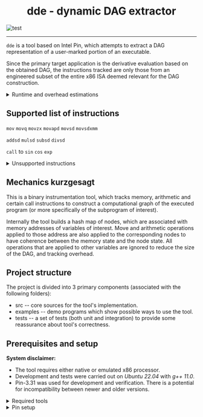 <h1 align="center">dde - dynamic DAG extractor</h1>

<div align="left">

![test](https://github.com/hidal00p/dde/actions/workflows/test.yml/badge.svg)

</div>

---

`dde` is a tool based on Intel Pin, which attempts to extract a DAG representation
of a user-marked portion of an executable.

Since the primary target application is the derivative evaluation based on the obtained DAG,
the instructions tracked are only those from an engineered subset of the entire x86 ISA deemed
relevant for the DAG construction.


<details>
  <summary>Runtime and overhead estimations</summary>

```text
Test                Max [ms]    Min [ms]    Mean [ms]    Total [ms]  Overhead [dde / raw]
----------------  ----------  ----------  -----------  ------------  ----------------------
mul                 0.865513    2.5e-05   0.000115224      1.15224   -
mul dde             2.68702     0.015267  0.0186773      186.773     162.0963
add                 0.252552    2.5e-05   6.90574e-05      0.690574  -
add dde             1.71118     0.016764  0.018505       185.05      267.9651
sub                 0.257937    2.6e-05   5.37878e-05      0.537878  -
sub dde             1.44957     0.016768  0.0188062      188.062     349.6377
div                 0.26628     2.6e-05   5.55229e-05      0.555229  -
div dde             1.44847     0.015829  0.0185059      185.059     333.3028
sin                 1.37289     0.000118  0.000329713      3.29713   -
sin dde             2.5715      0.012942  0.0149685      149.685     45.3985
compound            2.2045      0.00046   0.000821527      8.21527   -
compound dde        5.22581     0.055423  0.0675805      675.805     82.2621
compound_sac        1.3037      0.000487  0.000697094      6.97094   -
compound_sac dde    4.37545     0.066463  0.0860439      860.439     123.4322
```
</details>


## Supported list of instructions

`mov`
`movq`
`movzx`
`movapd`
`movsd`
`movsdxmm`

`addsd`
`mulsd`
`subsd`
`divsd`

`call` to `sin` `cos` `exp`


<details>
  <summary>Unsupported instructions</summary>

- Instructions related to floating-point bit tricks, e.g. `xord` to swap the sign bit
- VEX instructions, e.g., `vmovsd` `vmulsd` etc
- SIMD fused instructions, e.g., `vfmadd213sd` `vfnmadd213sd` etc (to extract DAG of SDL routines)
</details>


## Mechanics kurzgesagt

This is a binary instrumentation tool, which tracks memory, arithmetic and certain
call instructions to construct a computational graph of the executed program (or more
specifically of the subprogram of interest).

Internally the tool builds a hash map of nodes, which are associated with
memory addresses of variables of interest. Move and arithmetic operations
applied to those address are also applied to the corresponding nodes to have
coherence between the memory state and the node state. All operations that
are applied to other variables are ignored to reduce the size of the DAG, and
tracking overhead.


## Project structure

The project is divided into 3 primary components (associated with the following folders):

- src -- core sources for the tool's implementation.
- examples -- demo programs which show possible ways to use the tool.
- tests -- a set of tests (both unit and integration) to provide some reassurance about tool's correctness.


## Prerequisites and setup

**System disclaimer:**

- The tool requires either native or emulated x86 processor.
- Development and tests were carried out on *Ubuntu 22.04* with *g++ 11.0*.
- Pin-3.31 was used for development and verification. There is a potential for incompatibility between newer and older versions.

<details>
  <summary>Required tools</summary>

- GNU Make
- GNU C++ compiler
- Properly setup Intel Pin Environment

Both GNU make and the compilation stack can be installed on the Linux-based system using the following commands:

```bash
sudo apt-get update
sudo apt-get install build-essential
```

To verify that the tools are now available to you execute this command:

```bash
make --version
g++ --version
```

</details>

<details>
  <summary>Pin setup</summary>

This setup is only valid for Linux.

- Grab Intel Pin from [here](https://software.intel.com/sites/landingpage/pintool/downloads/pin-external-3.31-98869-gfa6f126a8-gcc-linux.tar.gz).

```bash
# Load the file into a current directory
wget https://software.intel.com/sites/landingpage/pintool/downloads/pin-external-3.31-98869-gfa6f126a8-gcc-linux.tar.gz
```

- Extract the downloaded file into the directory of your choosing.

```bash
tar -xf <pin-tar-file-name>
```

- Define an infrastructure critical environment variable.

```bash
export PIN_ROOT=$(pwd)/<pin-dir> 
```

- Append this variable to the path.

```bash
export PATH=$(PATH):$(PIN_ROOT)
```

- Tip - add both of the above commands to your `.bashrc`, save it, and source it for the changes to take action.
- Run the following set of commands to build the entire project and launch a test run.

```bash
# First build
make

# Run the test case
pin -t src/obj-intel64/dde.so -- examples/newton.exe
```

- A success is indicated by a successful build of the program and a set of solutions printed out to the screen!
</details>
